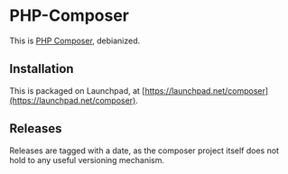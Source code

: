 # PHP-Composer

This is [PHP Composer](https://github.com/composer/composer), debianized.

## Installation

This is packaged on Launchpad, at [https://launchpad.net/composer](https://launchpad.net/composer).

## Releases

Releases are tagged with a date, as the composer project itself does not hold
to any useful versioning mechanism.
